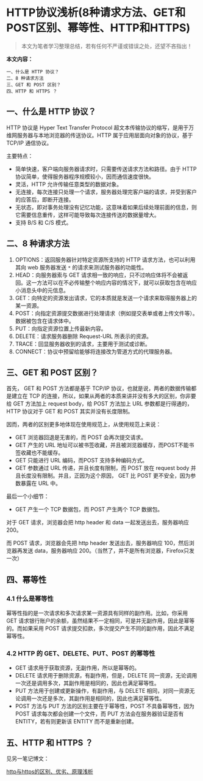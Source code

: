 # HTTP协议浅析(8种请求方法、GET和POST区别、幂等性、HTTP和HTTPS)

> 本文为笔者学习整理总结，若有任何不严谨或错误之处，还望不吝指出！

**本文内容：**

```
一、什么是 HTTP 协议？
二、8 种请求方法
三、GET 和 POST 区别？
四、HTTP 和 HTTPS ？
```

## 一、什么是 HTTP 协议？

HTTP 协议是 Hyper Text Transfer Protocol 超文本传输协议的缩写，是用于万维网服务器与本地浏览器的传送协议。HTTP 属于应用层面向对象的协议，基于 TCP/IP 通信协议。

主要特点：

* 简单快速，客户端向服务器请求时，只需要传送请求方法和路径。由于 HTTP 协议简单，使得服务器程序规模较小，因而通信速度很快。
* 灵活，HTTP 允许传输任意类型的数据对象。
* 无连接，每次连接只处理一个请求，服务器处理完客户端的请求，并受到客户的应答后，即断开连接。
* 无状态，即对事务处理没有记忆功能，这意味着如果后续处理前面的信息，则它需要信息重传，这样可能导致每次连接传送的数据量增大。
* 支持 B/S 和 C/S 模式。

## 二、8 种请求方法

1. OPTIONS：返回服务器针对特定资源所支持的 HTTP 请求方法，也可以利用其向 web 服务器发送 `*` 的请求来测试服务器的功能性。
2. HEAD：向服务器索与 GET 请求相一致的响应，只不过响应体将不会被返回。这一方法可以在不必传输整个响应内容的情况下，就可以获取包含在响应小消息头中的元信息。
3. GET：向特定的资源发出请求，它的本质就是发送一个请求来取得服务器上的某一资源。
4. POST：向指定资源提交数据进行处理请求（例如提交表单或者上传文件等）。数据被包含在请求体中。
5. PUT：向指定资源位置上传最新内容。
6. DELETE：请求服务器删除 Request-URL 所表示的资源。
7. TRACE：回显服务器收到的请求，主要用于测试或诊断。
8. CONNECT：协议中预留给能够将连接改为管道方式的代理服务器。

## 三、GET 和 POST 区别？

首先， GET 和 POST 方法都是基于 TCP/IP 协议，也就是说，两者的数据传输都是建立在 TCP 的连接，所以，如果从两者的本质来讲并没有多大的区别，你非要给 GET 方法加上 request body，给 POST 方法加上 URL 参数都是行得通的，HTTP 协议对于 GET 和 POST 其实并没有长度限制。

因而，两者的区别更多地体现在使用规范上，从使用规范上来说：

* GET 浏览器回退是无害的，而 POST 会再次提交请求。
* GET 产生的 URL 地址可以被书签收藏，并且被浏览器缓存，而POST不能书签收藏也不能缓存。
* GET 只能进行 URL 编码，而POST 支持多种编码方式。
* GET 参数通过 URL 传递，并且长度有限制，而 POST 放在 request body 并且长度没有限制。并且，正因为这个原因， GET 比 POST 更不安全，因为参数暴露在 URL 中。

最后一个小细节：

* GET 产生一个 TCP 数据包，而 POST 产生两个 TCP 数据包。

对于 GET 请求，浏览器会把 http header 和 data 一起发送出去，服务器响应 200。

而 POST 请求，浏览器会先把 http header 发送出去，服务器响应 100，然后浏览器再发送 data，服务器响应 200。（当然了，并不是所有浏览器，Firefox只发一次）

## 四、幂等性

### 4.1 什么是幂等性

幂等性指的是一次请求和多次请求某一资源具有同样的副作用。比如，你采用 GET 请求银行账户的余额，虽然结果不一定相同，可是并无副作用，因此是幂等的。而如果采用 POST 请求提交扣款，多次提交产生不同的副作用，因此不满足幂等性。

### 4.2 HTTP 的 GET、DELETE、PUT、POST 的幂等性

* GET 请求用于获取资源，无副作用，所以是幂等的。
* DELETE 请求用于删除资源，有副作用，但是，DELETE 同一资源，无论调用一次还是调用多次，其副作用是相同的，因此也满足幂等性。
* PUT 方法用于创建或更新操作，有副作用，与 DELETE 相同，对同一资源无论调用一次还是多次，其副作用是相同的，因此也满足幂等性。
* POST 方法与 PUT 方法的区别主要在于幂等性，POST 不具备幂等性，因为 POST 请求每次都会创建一个文件，而 PUT 方法会在服务器验证是否有 ENTITY，若有则更新该 ENTITY 而不是重新创建。

## 五、HTTP 和 HTTPS ？

见另一笔记博文：

[http与https的区别、优劣、原理浅析](../http与https的区别、优劣、原理浅析)

